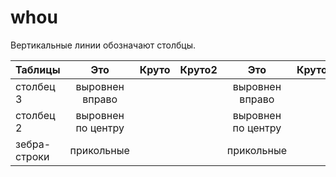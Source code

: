# whou
Вертикальные линии обозначают столбцы.

| Таблицы       | Это                | Круто | Круто2 | Это                | Круто | Круто2 |   
| ------------- |:------------------:| -----:| -----:|:------------------:| -----:| -----:|
| столбец 3     | выровнен вправо    |  |  | выровнен вправо    |  |  |
| столбец 2     | выровнен по центру |    |    | выровнен по центру |    |    |
| зебра-строки  | прикольные         |            |            | прикольные         |            |    </head> |

